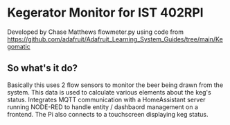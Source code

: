 # Kegerator Monitor for IST 402RPI
Developed by Chase Matthews
flowmeter.py using code from https://github.com/adafruit/Adafruit_Learning_System_Guides/tree/main/Kegomatic

## So what's it do?
Basically this uses 2 flow sensors to monitor the beer being drawn from the system. This data is used to calculate various elements about the keg's status. Integrates MQTT communication with a HomeAssistant server running NODE-RED to handle entity / dashbaord management on a frontend. The Pi also connects to a touchscreen displaying keg status.